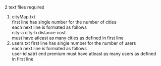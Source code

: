 2 text files required

1. cityMap.txt  
   first line has single number for the number of cities  
   each next line is formated as follows  
   city-a <tab> city-b <tab> distance <tab> cost  
   must have atleast as many cities as defined in first line
2. users.txt
   first line has single number for the number of users  
   each next line is formated as follows  
   user-id <tab> satrt <tab> end <tab> premium
   must have atleast as many users as defined in first line

